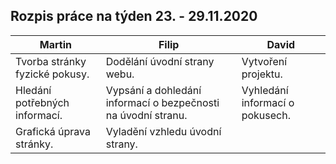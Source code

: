 ## Rozpis práce na týden 23. - 29.11.2020

| Martin                                                                            | Filip                                               | David                                                              |
|-----------------------------------------------------------------------------------|-----------------------------------------------------|--------------------------------------------------------------------|
| Tvorba stránky fyzické pokusy.| Dodělání úvodní strany webu. | Vytvoření projektu. |
| Hledání potřebných informací.                                      | Vypsání a dohledání informací o bezpečnosti na úvodní stranu.          | Vyhledání informací o pokusech.                            |
| Grafická úprava stránky.                           | Vyladění vzhledu úvodní strany.   |                 |

